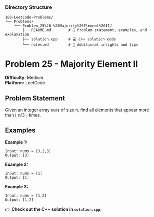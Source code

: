 ### **Directory Structure**

```
100-LeetCode-Problems/
└── Problems/
    └── Problem_25%20-%20Majority%20Element%20II/
        ├── README.md        # 📄 Problem statement, examples, and explanation
        ├── solution.cpp     # 💻 C++ solution code
        └── notes.md         # 📝 Additional insights and tips
```

# Problem 25 - Majority Element II

**Difficulty:** Medium  
**Platform:** LeetCode

## Problem Statement

Given an integer array `nums` of size n, find all elements that appear more than ⌊ n/3 ⌋ times.

## Examples

**Example 1:**  
```
Input: nums = [3,2,3]
Output: [3]
```

**Example 2:**  
```
Input: nums = [1]
Output: [1]
```

**Example 3:**  
```
Input: nums = [1,2]
Output: [1,2]
```

👉 **Check out the C++ solution in `solution.cpp`.**
